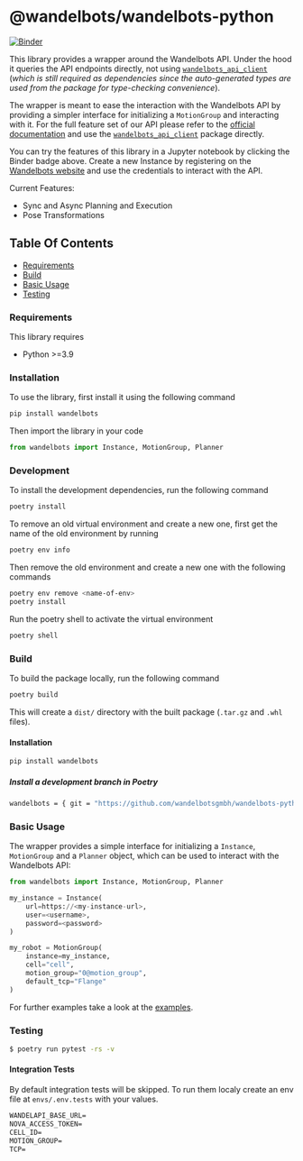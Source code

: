 # @wandelbots/wandelbots-python

[![Binder](https://mybinder.org/badge_logo.svg)](https://mybinder.org/v2/gh/wandelbotsgmbh/wandelbots-python/HEAD?labpath=examples%2F05_notebook.ipynb)

This library provides a wrapper around the Wandelbots API. Under the hood it queries the API endpoints directly, not using [`wandelbots_api_client`](https://pypi.org/project/wandelbots-api-client/) (_which is still required as dependencies since the auto-generated types are used from the package for type-checking convenience_).

The wrapper is meant to ease the interaction with the Wandelbots API by providing a simpler interface for initializing a `MotionGroup` and interacting with it.
For the full feature set of our API please refer to the [official documentation](https://docs.wandelbots.com/) and use the [`wandelbots_api_client`](https://pypi.org/project/wandelbots-api-client/) package directly.

You can try the features of this library in a Jupyter notebook by clicking the Binder badge above. Create a new Instance by registering on the [Wandelbots website](https://portal.wandelbots.io/) and use the credentials to interact with the API.

Current Features:

- Sync and Async Planning and Execution
- Pose Transformations

## Table Of Contents

- [Requirements](#requirements)
- [Build](#build)
- [Basic Usage](#basic-usage)
- [Testing](#testing)

### Requirements

This library requires

- Python >=3.9

### Installation

To use the library, first install it using the following command

```bash
pip install wandelbots
```

Then import the library in your code

```python
from wandelbots import Instance, MotionGroup, Planner
```

### Development

To install the development dependencies, run the following command

```bash
poetry install
```

To remove an old virtual environment and create a new one, first get the name of the old environment by running

```bash
poetry env info
```

Then remove the old environment and create a new one with the following commands

```bash
poetry env remove <name-of-env>
poetry install
```

Run the poetry shell to activate the virtual environment

```bash
poetry shell
```

### Build

To build the package locally, run the following command

```bash
poetry build
```

This will create a `dist/` directory with the built package (`.tar.gz` and `.whl` files).

#### Installation

```bash
pip install wandelbots
```

##### Install a development branch in Poetry

```bash
wandelbots = { git = "https://github.com/wandelbotsgmbh/wandelbots-python.git", branch = "feature/set-ios-on-path" }
```

### Basic Usage

The wrapper provides a simple interface for initializing a `Instance`, `MotionGroup` and a `Planner` object, which can be used to interact with the Wandelbots API:

```python
from wandelbots import Instance, MotionGroup, Planner

my_instance = Instance(
    url=https://<my-instance-url>,
    user=<username>,
    password=<password>
)

my_robot = MotionGroup(
    instance=my_instance,
    cell="cell",
    motion_group="0@motion_group",
    default_tcp="Flange"
)
```

For further examples take a look at the [examples](https://github.com/wandelbotsgmbh/wandelbots-python/blob/main/examples/README.md).

### Testing

```bash
$ poetry run pytest -rs -v
```

#### Integration Tests

By default integration tests will be skipped.
To run them localy create an env file at `envs/.env.tests` with your values.

```txt
WANDELAPI_BASE_URL=
NOVA_ACCESS_TOKEN=
CELL_ID=
MOTION_GROUP=
TCP=
```
